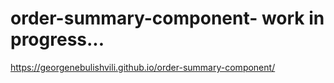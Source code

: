 # order-summary-component- work in progress...
https://georgenebulishvili.github.io/order-summary-component/
